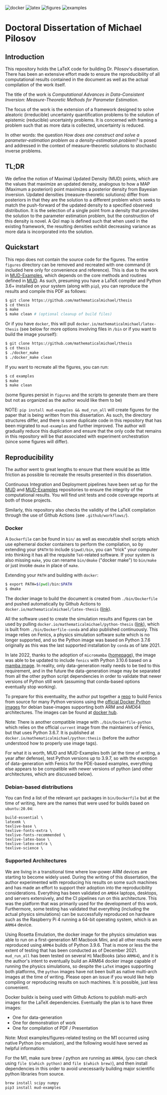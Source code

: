 ![docker](https://github.com/mathematicalmichael/thesis/actions/workflows/docker.yml/badge.svg)
![latex](https://github.com/mathematicalmichael/thesis/actions/workflows/main.yml/badge.svg)
![figures](https://github.com/mathematicalmichael/thesis/actions/workflows/figures.yml/badge.svg)
![examples](https://github.com/mathematicalmichael/thesis/actions/workflows/examples.yml/badge.svg)


# Doctoral Dissertation of Michael Pilosov


## Introduction
This repository holds the LaTeX code for building Dr. Pilosov's dissertation.
There has been an extensive effort made to ensure the reproducibility of all computational results contained in the document as well as the actual compilation of the work itself.

The title of the work is _Computational Advances in Data-Consistent Inversion: Measure-Theoretic Methods for Parameter Estimation_.

The focus of the work is the extension of a framework designed to solve aleatoric (irreducible) uncertainty quantification problems to the solution of epistemic (reducible) uncertainty problems.
It is concerned with framing a problem such that as more data is collected, uncertainty is reduced.

In other words: the question _How does one construct and solve a parameter-estimation problem as a density-estimation problem?_ is posed and addressed in the context of measure-theoretic solutions to stochastic inverse problems.


## TL;DR
We define the notion of Maximal Updated Density (MUD) points, which are the values that maximize an updated density, analogous to how a MAP (Maximum a posteriori) point maximizes a posterior density from Bayesian inversion.
Updated densities (measure-theoretic solutions) differ from posteriors in that they are the solution to a different problem which seeks to match the push-forward of the updated density to a specified observed distribution.
It is the selection of a single point from a density that provides the solution to the parameter estimation problem, but the construction of this density is novel.
A QoI map is defined such that when used in the existing framework, the resulting densities exhibit decreasing variance as more data is incorporated into the solution.


## Quickstart
This repo does not contain the source code for the figures. The entire `figures` directory can be removed and recreated with one command (it included here only for convenience and reference).
This is due to the work in [MUD-Examples](https://github.com/mathematicalmichael/mud-examples.git), which depends on the core methods and routines defined in [MUD](https://github.com/mathematicalmichael/mud.git).
As such, presuming you have a LaTeX compiler and Python 3.6+ installed on your system (along with `pip`), you can reproduce the results and compile this PDF as follows:

```sh
$ git clone https://github.com/mathematicalmichael/thesis
$ cd thesis
$ make
$ make clean # (optional cleanup of build files)
```

Or if you have `docker`, this will pull `docker.io/mathematicalmichael/latex-thesis` (see below for more options involving files in `/bin` or if you want to build the image yourself):

```sh
$ git clone https://github.com/mathematicalmichael/thesis
$ cd thesis
$ ./docker_make
$ ./docker_make clean
```

If you want to recreate all the figures, you can run:

```sh
$ cd examples
$ make
$ make clean
```

(some figures persist in `figures` and the scripts to generate them are there but not as organized as the author would like them to be)

NOTE: `pip install mud-examples && mud_run_all` will create figures for the paper that is being written from this dissertation. As such, the directory structures differ, and there is some duplicate code in this repository that has been migrated to `mud-examples` and further improved. The author will gradually reduce this duplication and ensure that the only code that remains in this repository will be that associated with experiment orchestration (since some figures will differ).


## Reproducibility
The author went to great lengths to ensure that there would be as little friction as possible to recreate the results presented in this dissertation.

Continuous Integration and Deployment pipelines have been set up for the [MUD](https://github.com/mathematicalmichael/mud.git) and [MUD-Examples](https://github.com/mathematicalmichael/mud-examples.git) repositories to ensure the integrity of the computational results.
You will find unit tests and code coverage reports at both of those projects.

Similarly, this repository also checks the validity of the LaTeX compilation through the use of Github Actions (see `.github/workflows/`).


### Docker
A `Dockerfile` can be found in `bin/` as well as executable shell scripts which use ephemeral docker containers to perform the compilation, so by extending your `$PATH` to include `$(pwd)/bin`, you can "trick" your computer into thinking it has all the requisite `TeX`-related software.
If your system is also missing `make`, you can rename `bin/dmake` ("docker make") to `bin/make` or just invoke `dmake` in place of `make`.

Extending your `PATH` and building with `docker`:
```sh
$ export PATH=$(pwd)/bin:$PATH
$ dmake
```

The docker image to build the document is created from `./bin/Dockerfile` and pushed automatically by Github Actions to
`docker.io/mathematicalmichael/latex-thesis` ([link][latex-thesis-hub]).

All the software used to create the simulation results and figures can be used by pulling
`docker.io/mathematicalmichael/python-thesis` ([link][python-thesis-hub]), which is built from `./bin/Dockerfile-conda` and also published continuously.
This image relies on Fenics, a physics simulation software suite which is no longer supported, and so the Python image was based on Python 3.7.6 originally as this was the last supported installation by `conda` as of late 2021.

In late 2022, thanks to the adoption of `micromamba` ([homepage][mamba-site]), the image was able to be updated to include `fenics` with Python 3.10.6 based on a [mamba image][mamba-hub].
In reality, only data-generation really needs to be tied to this requirement, and in the future the data-generation image may be separated from all
the other python script dependencies in order to validate that newer versions of Python still work (assuming that conda-based options eventually stop working).

To prepare for this eventuality, the author put together a [repo](https://github.com/mindthemath/fenics) to build Fenics from source for many Python versions using the [official Docker Python images][python-hub] for debian base-images supporting both ARM and AMD64 architectures.
The images can be found at [docker hub][fenics-hub].

Note: There is another compatible image with `./bin/Dockerfile-python` which relies on the official `current` image from the maintainers of Fenics, but that uses Python 3.6.7.
It is published at `docker.io/mathematicalmichael/python:thesis` (before the author understood how to properly use image tags).


For what it is worth, MUD and MUD-Examples both (at the time of writing, a year after defense), test Python versions up to 3.9.7, so with the exception of data-generation with Fenics for the PDE-based examples, everything else appears to be compatible with newer versions of python (and other architectures, which are discussed below).


### Debian-based distributions
You can find a list of the relevant `apt` packages in `bin/Dockerfile` but at the time of writing, here are the names that were used for builds based on `ubuntu:20.04`:

```
build-essential \
latexmk \
texlive-base \
texlive-fonts-extra \ 
texlive-fonts-recommended \
texlive-latex-base \
texlive-latex-extra \
texlive-science \
```


### Supported Architectures
We are living in a transitional time where low-power ARM devices are starting to become widely used.
During the writing of this dissertation, the author experimented with reproducing his results on some such machines and has made an effort to support their adoption into the reproducibility considerations.
Everything has been validated on `AMD64` laptops, desktops, and servers extensively, and the CI pipelines run on this architecture.
This was the platform that was primarily used for the development of this work.
Furthermore, some testing has validated that everything (including the actual physics simulations) can be successfully reproduced on hardware such as the Raspberry Pi 4 running a 64-bit operating system, which is an `ARM64` device.


Using Rosetta Emulation, the docker image for the physics simulation was able to run on a first-generation M1 Macbook Mini, and all other results were reproduced using `ARM64` builds of Python 3.9.6.
That is more or less the the extent of testing that has been conducted as of December 2021.
`mud_run_all` has been tested on several `M1` MacBooks (also `ARM64`), and it is the author's intent to eventually build an ARM64 docker image capable of running the physics simulations, so despite the `LaTeX` images supporting both platforms, the `python` images have not been built as native multi-arch images at the time of writing.
Please open an issue if you would like help compiling or reproducing results on such machines. It is possible, just less convenient.

Docker buildx is being used with Github Actions to publish multi-arch images for the LaTeX dependencies.
Eventually the plan is to have three images:
- One for data-generation
- One for demonstration of work
- One for compilation of PDF / Presentation


Note:
Most examples/figures-related testing on the M1 occurred using native Python (no emulation), and the following would have served as helpful information:

For the M1, make sure brew / python are running as `ARM64`, (you can check using `file $(which python)` and `file $(which brew)`), and then install dependencies in this order to avoid unecessarily building major scientific python libraries from source.

```sh
brew install scipy numpy
pip3 install mud-examples
```


[mamba-site]: https://mamba.readthedocs.io/en/latest/user_guide/micromamba.html
[mamba-hub]: https://hub.docker.com/r/mambaorg/micromamba/tags?page=1&name=bullseye
[fenics-hub]: https://hub.docker.com/r/mindthemath/fenics/tags
[python-hub]: https://hub.docker.com/_/python/
[python-thesis-hub]: https://hub.docker.com/r/mathematicalmichael/python-thesis/tags
[latex-thesis-hub]: https://hub.docker.com/r/mathematicalmichael/latex-thesis/tags
